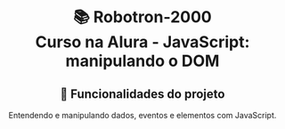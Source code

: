 # 
<h1 align="center">
📚 Robotron-2000<br/>
Curso na Alura - JavaScript: manipulando o DOM
</h1>

<div align="center">

## 🔨 Funcionalidades do projeto

Entendendo e manipulando dados, eventos e elementos com JavaScript.

</div>
